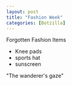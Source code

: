 ```yaml
---
layout: post
title: "Fashion Week"
categories: [Botzilla]
---
```


Forgotten Fashion Items

* Knee pads
* sports hat
* sunscreen

"The wanderer's gaze"

